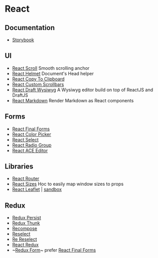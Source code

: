 # React

## Documentation

- [Storybook](https://storybook.js.org)

## UI
- [React Scroll](https://github.com/fisshy/react-scroll) Smooth scrolling anchor
- [React Helmet](https://github.com/nfl/react-helmet) Document's Head helper
- [React Copy To Clipboard](https://github.com/nkbt/react-copy-to-clipboard)
- [React Custom Scrollbars](https://github.com/malte-wessel/react-custom-scrollbars)
- [React Draft Wysiwyg](https://github.com/jpuri/react-draft-wysiwyg) A Wysiwyg editor build on top of ReactJS and DraftJS
- [React Markdown](https://github.com/rexxars/react-markdown) Render Markdown as React components

## Forms
- [React Final Forms](https://github.com/final-form/react-final-form)
- [React Color Picker](https://casesandberg.github.io/react-color/)
- [React Select](https://github.com/JedWatson/react-select)
- [React Radio Group](https://github.com/chenglou/react-radio-group)
- [React ACE Editor](https://github.com/securingsincity/react-ace)

## Libraries

- [React Router](https://github.com/ReactTraining/react-router)
- [React Sizes](https://github.com/renatorib/react-sizes) Hoc to easily map window sizes to props
- [React Leaflet](https://react-leaflet.js.org/docs/en/intro.html) | [sandbox](https://codesandbox.io/s/10909wzv3j)

## Redux

- [Redux Persist](https://github.com/rt2zz/redux-persist)
- [Redux Thunk](https://github.com/gaearon/redux-thunk)
- [Recompose](https://github.com/acdlite/recompose)
- [Reselect](https://github.com/reactjs/reselect)
- [Re Reselect](https://github.com/toomuchdesign/re-reselect)
- [React Redux](https://github.com/reactjs/react-redux)
- ~[Redux Form](https://github.com/erikras/redux-form)~ prefer [React Final Forms](https://github.com/final-form/react-final-form)
